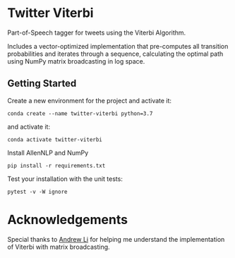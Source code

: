 # Twitter Viterbi

Part-of-Speech tagger for tweets using the Viterbi Algorithm.

Includes a vector-optimized implementation that pre-computes all transition probabilities and iterates through a sequence, calculating the optimal path using NumPy matrix broadcasting in log space.

## Getting Started

Create a new environment for the project and activate it:
```
conda create --name twitter-viterbi python=3.7
```

and activate it:
```
conda activate twitter-viterbi
```

Install AllenNLP and NumPy
```
pip install -r requirements.txt
```

Test your installation with the unit tests:
```
pytest -v -W ignore
```

# Acknowledgements

Special thanks to [Andrew Li](https://github.com/lia4) for helping me understand the implementation of Viterbi with matrix broadcasting. 
